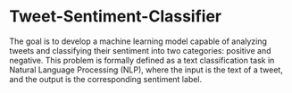# Tweet-Sentiment-Classifier
The goal is to develop a machine learning model capable of analyzing tweets and classifying their sentiment into two categories: positive and negative. This problem is formally defined as a text classification task in Natural Language Processing (NLP), where the input is the text of a tweet, and the output is the corresponding sentiment label.
